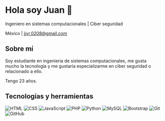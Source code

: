 # Hola soy Juan 🙂

Ingeniero en sistemas computacionales | Ciber seguridad

México | jjvr.0208@gmail.com

## Sobre mí

Soy estudiante en ingenieria de sistemas computacionales, me gusta mucho la tecnología y me gustaría especializarme en ciber seguridad o relacionado a ello.

Tengo 23 años.

## Tecnologías y herramientas

![HTML](https://img.shields.io/badge/-HTML5-E34F26?style=flat&logo=html5&logoColor=white)
![CSS](https://img.shields.io/badge/-CSS3-1572B6?style=flat&logo=css3)
![JavaScript](https://img.shields.io/badge/-JavaScript-F7DF1E?style=flat&logo=javascript&logoColor=black)
![PHP](https://img.shields.io/badge/-PHP-777BB4?style=flat&logo=php&logoColor=white)
![Python](https://img.shields.io/badge/-Python-3776AB?style=flat&logo=python)
![MySQL](https://img.shields.io/badge/-MySQL-4479A1?style=flat&logo=mysql)
![Bootstrap](https://img.shields.io/badge/-Bootstrap-563D7C?style=flat&logo=bootstrap)
![Git](https://img.shields.io/badge/-Git-F05032?style=flat&logo=git)
![GitHub](https://img.shields.io/badge/-GitHub-181717?style=flat&logo=github)
